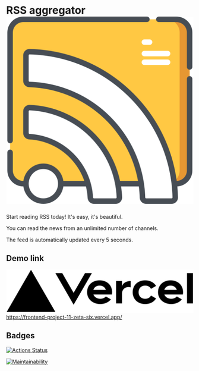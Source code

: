 # RSS aggregator ![](https://github.com/IvanOldMan/frontend-project-11/blob/main/images/iconRss.png)

Start reading RSS today!  It's easy, it's beautiful.

You can read the news from an unlimited number of channels.

The feed is automatically updated every 5 seconds.

## Demo link

![](https://github.com/IvanOldMan/frontend-project-11/blob/main/images/logoVercel.png)https://frontend-project-11-zeta-six.vercel.app/

## Badges

[![Actions Status](https://github.com/IvanOldMan/frontend-project-11/actions/workflows/hexlet-check.yml/badge.svg)](https://github.com/IvanOldMan/frontend-project-11/actions)

[![Maintainability](https://api.codeclimate.com/v1/badges/24a2cc6bfb69738d2c48/maintainability)](https://codeclimate.com/github/IvanOldMan/frontend-project-11/maintainability)